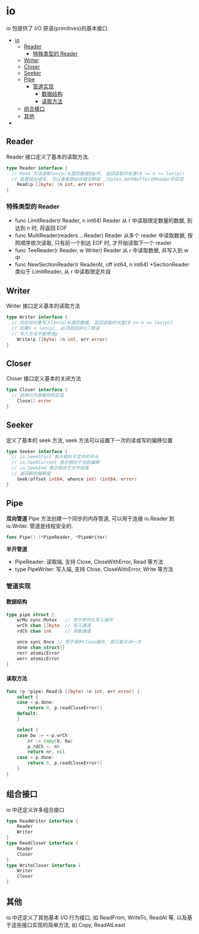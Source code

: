 # io

io 包提供了 I/O 原语(primitives)的基本接口.

<!-- TOC -->

- [io](#io)
  - [Reader](#reader)
    - [特殊类型的 Reader](#特殊类型的-reader)
  - [Writer](#writer)
  - [Closer](#closer)
  - [Seeker](#seeker)
  - [Pipe](#pipe)
    - [管道实现](#管道实现)
      - [数据结构](#数据结构)
      - [读取方法](#读取方法)
  - [组合接口](#组合接口)
  - [其他](#其他)
- [](#)

<!-- /TOC -->

## Reader

Reader 接口定义了基本的读取方法.

```go
type Reader interface {
  // Read 方法读取len(p)长度的数据到p中, 返回读取的长度(0 <= n <= len(p))
  // 或者抛出错误, 可以查看源码详细注释或 ./bytes.md中Buffer对Reader的实现
	Read(p []byte) (n int, err error)
}
```

### 特殊类型的 Reader

* func LimitReader(r Reader, n int64) Reader
  从 r 中读取限定数量的数据, 到达到 n 时, 将返回 EOF
* func MultiReader(readers ...Reader) Reader
  从多个 reader 中读取数据, 按照顺序依次读取, 只有前一个到达 EOF 时, 才开始读取下一个 reader
* func TeeReader(r Reader, w Writer) Reader
  从 r 中读取数据, 并写入到 w 中
* func NewSectionReader(r ReaderAt, off int64, n int64) \*SectionReader
  类似于 LimitReader, 从 r 中读取限定片段

## Writer

Writer 接口定义基本的读取方法

```go
type Writer interface {
  // 向目标对象写入len(p)长度的数据, 返回读取的长度(0 <= n <= len(p))
  // 如果n < len(p), 必须返回非nil错误
  // 写入方法不能修改p
	Write(p []byte) (n int, err error)
}
```

## Closer

Closer 接口定义基本的关闭方法

```go
type Closer interface {
  // 具体行为依赖你的实现
	Close() error
}
```

## Seeker

定义了基本的 seek 方法, seek 方法可以设置下一次的读或写的偏移位置

```go
type Seeker interface {
  // io.SeekStart 表示相对于文件的开头
  // io.SeekCurrent 表示相对于当前偏移
  // io.SeekEnd 表示相对于文件结尾
  // 返回新的偏移值
	Seek(offset int64, whence int) (int64, error)
}
```

## Pipe

**双向管道**
Pipe 方法创建一个同步的内存管道, 可以用于连接 io.Reader 到 io.Writer. 管道是线程安全的.

```go
func Pipe() (*PipeReader, *PipeWriter)
```

**半开管道**

* PipeReader: 读取端, 支持 Close, CloseWithError, Read 等方法
* type PipeWriter: 写入端, 支持 Close, CloseWithError, Write 等方法

### 管道实现

#### 数据结构

```go
type pipe struct {
	wrMu sync.Mutex   // 用于序列化写入操作
	wrCh chan []byte  // 写入通道
	rdCh chan int     // 读取通道

	once sync.Once // 用于保护close操作, 即只能关闭一次
	done chan struct{}
	rerr atomicError
	werr atomicError
}
```

#### 读取方法

```go
func (p *pipe) Read(b []byte) (n int, err error) {
	select {
	case <-p.done:
		return 0, p.readCloseError()
	default:
	}

	select {
	case bw := <-p.wrCh:
		nr := copy(b, bw)
		p.rdCh <- nr
		return nr, nil
	case <-p.done:
		return 0, p.readCloseError()
	}
}
```

## 组合接口

io 中还定义许多组合接口

```go
type ReadWriter interface {
	Reader
	Writer
}
type ReadCloser interface {
	Reader
	Closer
}
type WriteCloser interface {
	Writer
	Closer
}
```

## 其他

io 中还定义了其他基本 I/O 行为接口, 如 ReadFrom, WriteTo, ReadAt 等, 以及基于这些接口实现的简单方法, 如 Copy, ReadAtLeast

##
